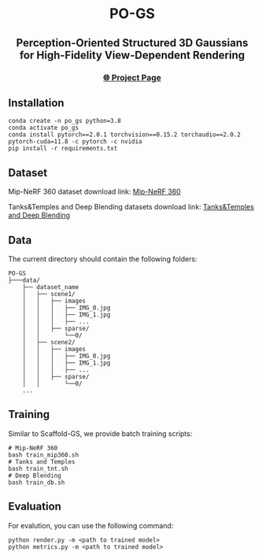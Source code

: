 <h1 align="center"><strong>PO-GS</strong></h1>
<h2 align="center">Perception-Oriented Structured 3D Gaussians for High-Fidelity View-Dependent Rendering</h2>
<p align="center">
<p align="center">
    
  </p>
  <h3 align="center"><a href="https://pogs.github.io/">🌐 Project Page</a></h3>
  <div align="center"></div>
</p>

## Installation

```
conda create -n po_gs python=3.8
conda activate po_gs
conda install pytorch==2.0.1 torchvision==0.15.2 torchaudio==2.0.2 pytorch-cuda=11.8 -c pytorch -c nvidia
pip install -r requirements.txt
```

## Dataset

Mip-NeRF 360 dataset download link: [Mip-NeRF 360](https://jonbarron.info/mipnerf360/)

Tanks&Temples and Deep Blending datasets download link: [Tanks&Temples and Deep Blending](https://repo-sam.inria.fr/fungraph/3d-gaussian-splatting/datasets/input/tandt_db.zip)

## Data

The current directory should contain the following folders:

```
PO-GS
├───data/
    ├── dataset_name
    │   ├── scene1/
    │   │   ├── images
    │   │   │   ├── IMG_0.jpg
    │   │   │   ├── IMG_1.jpg
    │   │   │   ├── ...
    │   │   ├── sparse/
    │   │       └──0/
    │   ├── scene2/
    │   │   ├── images
    │   │   │   ├── IMG_0.jpg
    │   │   │   ├── IMG_1.jpg
    │   │   │   ├── ...
    │   │   ├── sparse/
    │   │       └──0/
    ...
```

## Training 

Similar to Scaffold-GS, we provide batch training scripts:

```
# Mip-NeRF 360
bash train_mip360.sh
# Tanks and Temples
bash train_tnt.sh
# Deep Blending
bash train_db.sh
```

## Evaluation 

For evalution, you can use the following command:

```
python render.py -m <path to trained model> 
python metrics.py -m <path to trained model> 
```



